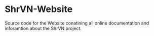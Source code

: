 # ShrVN-Website
Source code for the Website conatining all online documentation and inforamtion about the ShrVN project.
